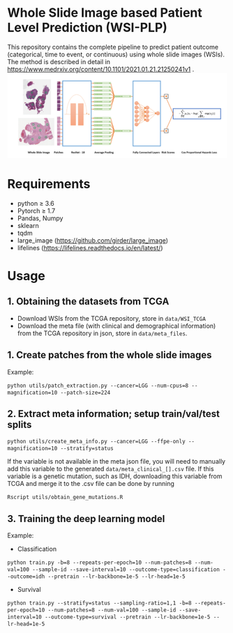 # Whole Slide Image based Patient Level Prediction (WSI-PLP)
This repository contains the complete pipeline to predict patient outcome (categorical, time to event, or continuous) using whole slide images (WSIs). The method is described in detail in https://www.medrxiv.org/content/10.1101/2021.01.21.21250241v1 . 
![Model Structure](figure/model-structure.png)

# Requirements
* python ≥ 3.6
* Pytorch ≥ 1.7
* Pandas, Numpy
* sklearn
* tqdm
* large_image (https://github.com/girder/large_image)
* lifelines (https://lifelines.readthedocs.io/en/latest/)

# Usage

## 1. Obtaining the datasets from TCGA

* Download WSIs from the TCGA repository, store in `data/WSI_TCGA`
* Download the meta file (with clinical and demographical information) from the TCGA repository in json, store in `data/meta_files`.


## 1. Create patches from the whole slide images

Example: 

```
python utils/patch_extraction.py --cancer=LGG --num-cpus=8 --magnification=10 --patch-size=224 
```

## 2. Extract meta information; setup train/val/test splits

```
python utils/create_meta_info.py --cancer=LGG --ffpe-only --magnification=10 --stratify=status
```

If the variable is not available in the meta json file, you will need to manually add this variable to the generated `data/meta_clinical_[].csv` file. If this variable is a genetic mutation, such as IDH, downloading this variable from TCGA and merge it to the .csv file can be done by running

```
Rscript utils/obtain_gene_mutations.R
```

## 3. Training the deep learning model

Example:

* Classification
```
python train.py -b=8 --repeats-per-epoch=10 --num-patches=8 --num-val=100 --sample-id --save-interval=10 --outcome-type=classification --outcome=idh --pretrain --lr-backbone=1e-5 --lr-head=1e-5
```

* Survival
```
python train.py --stratify=status --sampling-ratio=1,1 -b=8 --repeats-per-epoch=10 --num-patches=8 --num-val=100 --sample-id --save-interval=10 --outcome-type=survival --pretrain --lr-backbone=1e-5 --lr-head=1e-5
```
